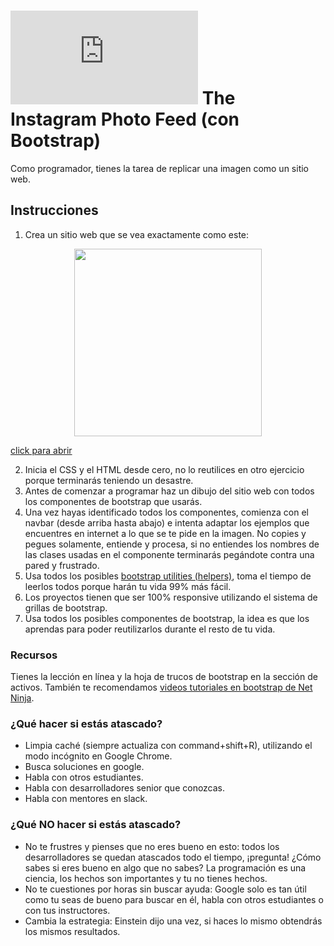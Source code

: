 
# ![alt text](https://assets.breatheco.de/apis/img/images.php?blob&random&cat=icon&tags=breathecode,32) The Instagram Photo Feed (con Bootstrap)

Como programador, tienes la tarea de replicar una imagen como un sitio web.

## Instrucciones

1. Crea un sitio web que se vea exactamente como este:

<p align="center">
<img height="300" src="https://github.com/breatheco-de/exercise-instagram-feed-bootstrap/blob/master/preview.gif?raw=true" />

[click para abrir](https://github.com/breatheco-de/exercise-instagram-feed-bootstrap/blob/master/preview.gif?raw=true)
</p>

2. Inicia el CSS y el HTML desde cero, no lo reutilices en otro ejercicio porque terminarás teniendo un desastre.
3. Antes de comenzar a programar haz un dibujo del sitio web con todos los componentes de bootstrap que usarás.
4. Una vez hayas identificado todos los componentes, comienza con el navbar (desde arriba hasta abajo) e intenta adaptar los ejemplos que encuentres en internet a lo que se te pide en la imagen. No copies y pegues solamente, entiende y procesa, si no entiendes los nombres de las clases usadas en el componente terminarás pegándote contra una pared y frustrado.
5. Usa todos los posibles [bootstrap utilities (helpers)](https://getbootstrap.com/docs/4.1/utilities), toma el tiempo de leerlos todos porque harán tu vida 99% más fácil.
6. Los proyectos tienen que ser 100% responsive utilizando el sistema de grillas de bootstrap.
7. Usa todos los posibles componentes de bootstrap, la idea es que los aprendas para poder reutilizarlos durante el resto de tu vida.

### Recursos

Tienes la lección en línea y la hoja de trucos de bootstrap en la sección de activos. También te recomendamos [videos tutoriales en bootstrap de Net Ninja](https://www.youtube.com/watch?v=QAgrHLtG1Yk).

### ¿Qué hacer si estás atascado?

- Limpia caché (siempre actualiza con command+shift+R), utilizando el modo incógnito en Google Chrome. 
- Busca soluciones en google. 
- Habla con otros estudiantes. 
- Habla con desarrolladores senior que conozcas. 
- Habla con mentores en slack.

### ¿Qué **NO** hacer si estás atascado?

- No te frustres y pienses que no eres bueno en esto: todos los desarrolladores se quedan atascados todo el tiempo, ¡pregunta! ¿Cómo sabes si eres bueno en algo que no sabes? 
La programación es una ciencia, los hechos son importantes y tu no tienes hechos.
- No te cuestiones por horas sin buscar ayuda: Google solo es tan útil como tu seas de bueno para buscar en él, habla con otros estudiantes o con tus instructores.
- Cambia la estrategia: Einstein dijo una vez, si haces lo mismo obtendrás los mismos resultados.
